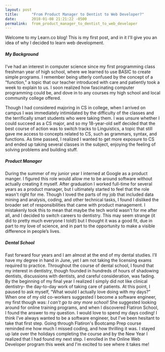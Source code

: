 ```yaml
---
layout: post
title:      "From Product Manager to Dentist to Web Developer?"
date:       2018-01-08 21:21:22 -0500
permalink:  from_product_manager_to_dentist_to_web_developer
---
```



Welcome to my Learn.co blog! This is my first post, and in it I'll give you an idea of why I decided to learn web development.

##### **My Background**
I’ve had an interest in computer science since my first programming class freshman year of high school, where we learned to use BASIC to create simple programs. I remember being utterly confused by the concept of a “function,” a topic that our teacher introduced with care and patiently took a week to explain to us. I soon realized how fascinating computer programming could be, and dove in to any courses my high school and local community college offered.

Though I had considered majoring in CS in college, when I arrived on campus I was immediately intimidated by the difficulty of the classes and the terrifically smart students who were taking them. I was unsure whether I could succeed as a CS major, and so my 18-year-old self decided that the best course of action was to switch tracks to Linguistics, a topic that still gave me access to concepts related to CS, such as grammars, syntax, and functions. As time passed, I realized I wanted to get more exposure to CS and ended up taking several classes in the subject, enjoying the feeling of solving problems and building stuff.

##### **Product Manager**
During the summer of my junior year I interned at Google as a product manger. I figured this role would allow me to be around software without actually creating it myself. After graduation I worked full-time for several years as a product manager, but I ultimately started to feel that the role wasn't right for me. Though I loved the parts of my job that included data mining and analysis, coding, and other technical tasks, I found I disliked the broader set of responsibilities that came with product management. I mistakenly took this to mean that maybe the tech world wasn't for me after all, and I decided to switch careers to dentistry. This may seem strange (it did to pretty much everyone I told!) but I thought it was a good fit, due in part to my love of science, and in part to the opportunity to make a visible difference in people’s lives.

##### **Dental School**
Fast forward four years and I am almost at the end of my dental studies. I’ll have my degree in hand in June, yet I am not taking the licensing exams required to practice. Throughout the course of dental school, I found that my interest in dentistry, though founded in hundreds of hours of shadowing dentists, discussions with dentists, and careful consideration, was fading. By the beginning of my final year I realized I simply did not like clinical dentistry- the day-to-day work of taking care of patients. At this point, I paused to ask myself, “What would I actually love doing with my days?” When one of my old co-workers suggested I become a software engineer, my first though was: *I can't go to any more school!* She suggested looking around for online training programs, and when I discovered Flatiron School, I found the answer to my question. I would love to spend my days coding! I think I’ve always wanted to be a software engineer, but I've been hesitant to take that first step. Going through Flatiron's Bootcamp Prep course reminded me how much I missed coding, and how thrilling it was. I stayed up late over the holidays completing the course and by the New Year I realized that I had found my next step. I enrolled in the Online Web Developer program this week and I'm excited to see where it takes me!

